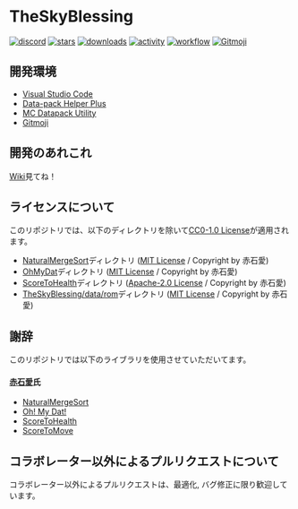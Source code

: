 # TheSkyBlessing
[![discord](https://img.shields.io/discord/742465492861845564?logo=discord&label=discord)](https://discord.gg/vPqHuQNMEv)
[![stars](https://img.shields.io/github/stars/ProjectTSB/TheSkyBlessing?logo=github)](https://github.com/ProjectTSB/TheSkyBlessing/stargazers)
[![downloads](https://img.shields.io/github/downloads/ProjectTSB/TheSkyBlessing/total?logo=github)](https://github.com/ProjectTSB/TheSkyBlessing/releases/latest)
[![activity](https://img.shields.io/github/commit-activity/m/ProjectTSB/TheSkyBlessing?label=commit&logo=github)](https://github.com/ProjectTSB/TheSkyBlessing/commits/master)
[![workflow](https://img.shields.io/github/actions/workflow/status/ProjectTSB/TheSkyBlessing/datapack-linter.yml?branch=master&label=linter)](https://github.com/ProjectTSB/TheSkyBlessing/actions?query=workflow%3Alint-datapack)
[![Gitmoji](https://img.shields.io/badge/gitmoji-%20😜%20😍-FFDD67.svg)](https://gitmoji.carloscuesta.me/)

## 開発環境
* [Visual Studio Code](https://azure.microsoft.com/ja-jp/products/visual-studio-code/)
* [Data-pack Helper Plus](https://github.com/SPGoding/datapack-language-server)
* [MC Datapack Utility](https://github.com/ChenCMD/MC-Datapack-Utility)
* [Gitmoji](https://marketplace.visualstudio.com/items?itemName=Vtrois.gitmoji-vscode)

## 開発のあれこれ
[Wiki](https://github.com/ProjectTSB/TheSkyBlessing/wiki)見てね！

## ライセンスについて
このリポジトリでは、以下のディレクトリを除いて[CC0-1.0 License](LICENSE)が適用されます。
* [NaturalMergeSort](NaturalMergeSort)ディレクトリ ([MIT License](NaturalMergeSort/LICENSE) / Copyright by 赤石愛)
* [OhMyDat](OhMyDat)ディレクトリ ([MIT License](OhMyDat/LICENSE) / Copyright by 赤石愛)
* [ScoreToHealth](ScoreToHealth)ディレクトリ ([Apache-2.0 License](ScoreToHealth/LICENSE) / Copyright by 赤石愛)
* [TheSkyBlessing/data/rom](TheSkyBlessing/data/rom/functions/)ディレクトリ ([MIT License](OhMyDat/LICENSE) / Copyright by 赤石愛)

## 謝辞
このリポジトリでは以下のライブラリを使用させていただいてます。

#### [赤石愛](https://twitter.com/AiAkaishi)氏
* [NaturalMergeSort](https://github.com/Ai-Akaishi/NaturalMergeSort)
* [Oh! My Dat!](https://github.com/Ai-Akaishi/OhMyDat)
* [ScoreToHealth](https://github.com/Ai-Akaishi/ScoreToHealth)
* [ScoreToMove](https://github.com/Ai-Akaishi/ScoreToMove)

## コラボレーター以外によるプルリクエストについて
コラボレーター以外によるプルリクエストは、最適化, バグ修正に限り歓迎しています。
